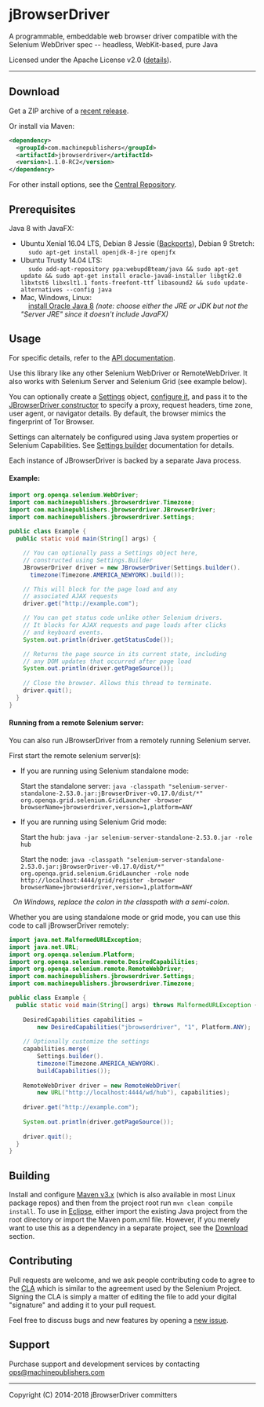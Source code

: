 # jBrowserDriver
A programmable, embeddable web browser driver compatible with the Selenium WebDriver spec -- headless, WebKit-based, pure Java

Licensed under the Apache License v2.0 ([details](https://raw.githubusercontent.com/MachinePublishers/jBrowserDriver/master/LICENSE)).

- - -

## Download
Get a ZIP archive of a [recent release](https://github.com/MachinePublishers/jBrowserDriver/releases/latest).

Or install via Maven:
```xml
<dependency>
  <groupId>com.machinepublishers</groupId>
  <artifactId>jbrowserdriver</artifactId>
  <version>1.1.0-RC2</version>
</dependency>
```
For other install options, see the [Central Repository](https://search.maven.org/artifact/com.machinepublishers/jbrowserdriver/1.1.0-RC2/jar).

## Prerequisites
Java 8 with JavaFX:
 * Ubuntu Xenial 16.04 LTS, Debian 8 Jessie ([Backports](https://backports.debian.org/Instructions/#index2h2)), Debian 9 Stretch:<br>&nbsp;&nbsp;&nbsp;&nbsp;`sudo apt-get install openjdk-8-jre openjfx`
 * Ubuntu Trusty 14.04 LTS:<br>&nbsp;&nbsp;&nbsp;&nbsp;`sudo add-apt-repository ppa:webupd8team/java && sudo apt-get update && sudo apt-get install oracle-java8-installer libgtk2.0 libxtst6 libxslt1.1 fonts-freefont-ttf libasound2 && sudo update-alternatives --config java`
 * Mac, Windows, Linux:<br>&nbsp;&nbsp;&nbsp;&nbsp;[install Oracle Java 8](http://www.oracle.com/technetwork/java/javase/downloads/index.html) *(note: choose either the JRE or JDK but not the "Server JRE" since it doesn't include JavaFX)*

## Usage
For specific details, refer to the [API documentation](http://machinepublishers.github.io/jBrowserDriver/).

Use this library like any other Selenium WebDriver or RemoteWebDriver. It also works with Selenium Server and Selenium Grid (see example below).

You can optionally create a [Settings](http://machinepublishers.github.io/jBrowserDriver/com/machinepublishers/jbrowserdriver/Settings.html) object, [configure it](http://machinepublishers.github.io/jBrowserDriver/com/machinepublishers/jbrowserdriver/Settings.Builder.html), and pass it to the [JBrowserDriver constructor](http://machinepublishers.github.io/jBrowserDriver/com/machinepublishers/jbrowserdriver/JBrowserDriver.html#JBrowserDriver-com.machinepublishers.jbrowserdriver.Settings-) to specify a proxy, request headers, time zone, user agent, or navigator details. By default, the browser mimics the fingerprint of Tor Browser.

Settings can alternately be configured using Java system properties or Selenium Capabilities. See [Settings builder](http://machinepublishers.github.io/jBrowserDriver/com/machinepublishers/jbrowserdriver/Settings.Builder.html) documentation for details.

Each instance of JBrowserDriver is backed by a separate Java process.

#### Example:
```java
import org.openqa.selenium.WebDriver;
import com.machinepublishers.jbrowserdriver.Timezone;
import com.machinepublishers.jbrowserdriver.JBrowserDriver;
import com.machinepublishers.jbrowserdriver.Settings;
    
public class Example {
  public static void main(String[] args) {

    // You can optionally pass a Settings object here,
    // constructed using Settings.Builder
    JBrowserDriver driver = new JBrowserDriver(Settings.builder().
      timezone(Timezone.AMERICA_NEWYORK).build());

    // This will block for the page load and any
    // associated AJAX requests
    driver.get("http://example.com");

    // You can get status code unlike other Selenium drivers.
    // It blocks for AJAX requests and page loads after clicks 
    // and keyboard events.
    System.out.println(driver.getStatusCode());

    // Returns the page source in its current state, including
    // any DOM updates that occurred after page load
    System.out.println(driver.getPageSource());
    
    // Close the browser. Allows this thread to terminate.
    driver.quit();
  }
}
```

#### Running from a remote Selenium server:

You can also run JBrowserDriver from a remotely running Selenium server.

First start the remote selenium server(s):

 * If you are running using Selenium standalone mode:

    Start the standalone server: `java -classpath "selenium-server-standalone-2.53.0.jar:jBrowserDriver-v0.17.0/dist/*" org.openqa.grid.selenium.GridLauncher -browser browserName=jbrowserdriver,version=1,platform=ANY`

 * If you are running using Selenium Grid mode:

    Start the hub: `java -jar selenium-server-standalone-2.53.0.jar -role hub`

    Start the node: `java -classpath "selenium-server-standalone-2.53.0.jar:jBrowserDriver-v0.17.0/dist/*" org.openqa.grid.selenium.GridLauncher -role node http://localhost:4444/grid/register -browser browserName=jbrowserdriver,version=1,platform=ANY`

&nbsp;&nbsp;*On Windows, replace the colon in the classpath with a semi-colon.*

Whether you are using standalone mode or grid mode, you can use this code to call jBrowserDriver remotely:

```java
import java.net.MalformedURLException;
import java.net.URL;
import org.openqa.selenium.Platform;
import org.openqa.selenium.remote.DesiredCapabilities;
import org.openqa.selenium.remote.RemoteWebDriver;
import com.machinepublishers.jbrowserdriver.Settings;
import com.machinepublishers.jbrowserdriver.Timezone;

public class Example {
  public static void main(String[] args) throws MalformedURLException {
  
    DesiredCapabilities capabilities = 
        new DesiredCapabilities("jbrowserdriver", "1", Platform.ANY);
    
    // Optionally customize the settings
    capabilities.merge(
        Settings.builder().
        timezone(Timezone.AMERICA_NEWYORK).
        buildCapabilities());
    
    RemoteWebDriver driver = new RemoteWebDriver(
        new URL("http://localhost:4444/wd/hub"), capabilities);
    
    driver.get("http://example.com");
    
    System.out.println(driver.getPageSource());
    
    driver.quit();
  }
}
```

## Building
Install and configure [Maven v3.x](https://maven.apache.org/download.cgi) (which is also available in most Linux package repos) and then from the project root run `mvn clean compile install`. To use in [Eclipse](http://www.eclipse.org/downloads/), either import the existing Java project from the root directory or import the Maven pom.xml file. However, if you merely want to use this as a dependency in a separate project, see the [Download](https://github.com/MachinePublishers/jBrowserDriver#download) section.

## Contributing
Pull requests are welcome, and we ask people contributing code to agree to the [CLA](https://github.com/MachinePublishers/jBrowserDriver/blob/master/CLA-rev2-digital.txt) which is similar to the agreement used by the Selenium Project. Signing the CLA is simply a matter of editing the file to add your digital "signature" and adding it to your pull request.

Feel free to discuss bugs and new features by opening a [new issue](https://github.com/MachinePublishers/jBrowserDriver/issues/new).

## Support
Purchase support and development services by contacting ops@machinepublishers.com

- - -

Copyright (C) 2014-2018 jBrowserDriver committers
